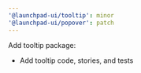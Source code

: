 ```yaml
---
'@launchpad-ui/tooltip': minor
'@launchpad-ui/popover': patch
---
```


Add tooltip package:

- Add tooltip code, stories, and tests
